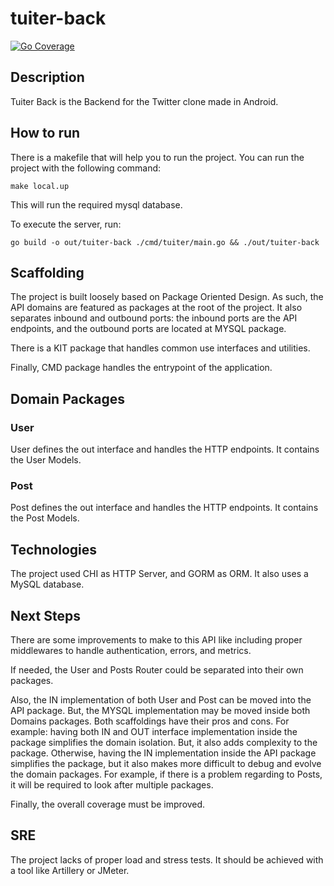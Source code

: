 # tuiter-back

[![Go Coverage](https://github.com/thargelion/tuiter-back/wiki/coverage.svg)](https://raw.githack.com/wiki/thargelion/tuiter-back/coverage.html)

## Description

Tuiter Back is the Backend for the Twitter clone made in Android.

## How to run

There is a makefile that will help you to run the project. You can run the project with the following command:

```shell
make local.up
```

This will run the required mysql database.

To execute the server, run: 

```shell
go build -o out/tuiter-back ./cmd/tuiter/main.go && ./out/tuiter-back
```

## Scaffolding

The project is built loosely based on Package Oriented Design. As such, the API domains are featured as packages at the
root of the project. It also separates inbound and outbound ports: the inbound ports are the API endpoints, and the
outbound ports are located at MYSQL package.

There is a KIT package that handles common use interfaces and utilities.

Finally, CMD package handles the entrypoint of the application.

## Domain Packages

### User

User defines the out interface and handles the HTTP endpoints. It contains the User Models.

### Post

Post defines the out interface and handles the HTTP endpoints. It contains the Post Models.

## Technologies

The project used CHI as HTTP Server, and GORM as ORM. It also uses a MySQL database.

## Next Steps

There are some improvements to make to this API like including proper middlewares to handle authentication, errors, and
metrics.

If needed, the User and Posts Router could be separated into their own packages.

Also, the IN implementation of both User and Post can be moved into the API package. But, the MYSQL implementation may
be moved inside both Domains packages. Both scaffoldings have their pros and cons. For example: having both IN and OUT
interface implementation inside the package simplifies the domain isolation. But, it also adds complexity to the
package. Otherwise, having the IN implementation inside the API package simplifies the package, but it also makes more
difficult to debug and evolve the domain packages. For example, if there is a problem regarding to Posts, it will be
required to look after multiple packages.

Finally, the overall coverage must be improved.

## SRE

The project lacks of proper load and stress tests. It should be achieved with a tool like Artillery or JMeter.

